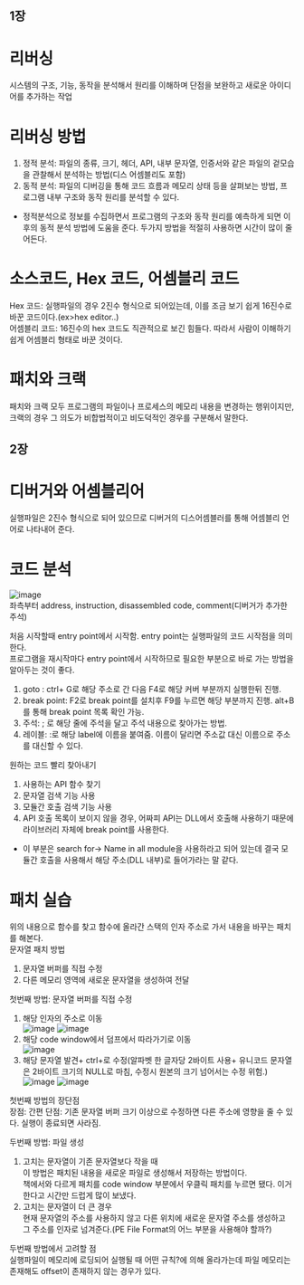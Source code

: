 ## 1장
# 리버싱  
시스템의 구조, 기능, 동작을 분석해서 원리를 이해하며 단점을 보완하고 새로운 아이디어를 추가하는 작업  

# 리버싱 방법  
1) 정적 분석: 파일의 종류, 크기, 헤더, API, 내부 문자열, 인증서와 같은 파일의 겉모습을 관찰해서 분석하는 방법(디스 어셈블리도 포함)  
2) 동적 분석: 파일의 디버깅을 통해 코드 흐름과 메모리 상태 등을 살펴보는 방법, 프로그램 내부 구조와 동작 원리를 분석할 수 있다.  
- 정적분석으로 정보를 수집하면서 프로그램의 구조와 동작 원리를 예측하게 되면 이후의 동적 분석 방법에 도움을 준다. 두가지 방법을 적절히 사용하면 시간이 많이 줄어든다.  

# 소스코드, Hex 코드, 어셈블리 코드  
Hex 코드: 실행파일의 경우 2진수 형식으로 되어있는데, 이를 조금 보기 쉽게 16진수로 바꾼 코드이다.(ex>hex editor..)  
어셈블리 코드: 16진수의 hex 코드도 직관적으로 보긴 힘들다. 따라서 사람이 이해하기 쉽게 어셈블리 형태로 바꾼 것이다.  

# 패치와 크랙  
패치와 크랙 모두 프로그램의 파일이나 프로세스의 메모리 내용을 변경하는 행위이지만, 크랙의 경우 그 의도가 비합법적이고 비도덕적인 경우를 구분해서 말한다.  

## 2장  
# 디버거와 어셈블리어  
실행파일은 2진수 형식으로 되어 있으므로 디버거의 디스어셈블러를 통해 어셈블리 언어로 나타내어 준다.  

# 코드 분석  
![image](https://user-images.githubusercontent.com/65746019/115801669-46dd2300-a418-11eb-860d-bfaa3fb14629.png)  
좌측부터 address, instruction, disassembled code, comment(디버거가 추가한 주석)  

처음 시작할때 entry point에서 시작함. entry point는 실행파일의 코드 시작점을 의미한다.  
프로그램을 재시작마다 entry point에서 시작하므로 필요한 부분으로 바로 가는 방법을 알아두는 것이 좋다.  
1) goto : ctrl+ G로 해당 주소로 간 다음 F4로 해당 커버 부분까지 실행한뒤 진행.  
2) break point: F2로 break point를 설치후 F9를 누르면 해당 부분까지 진행. alt+B를 통해 break point 목록 확인 가능.  
3) 주석: ; 로 해당 줄에 주석을 달고 주석 내용으로 찾아가는 방법.  
4) 레이블: :로 해당 label에 이름을 붙여줌. 이름이 달리면 주소값 대신 이름으로 주소를 대신할 수 있다.  

원하는 코드 빨리 찾아내기  
1) 사용하는 API 함수 찾기  
2) 문자열 검색 기능 사용  
3) 모듈간 호출 검색 기능 사용  
4) API 호출 목록이 보이지 않을 경우, 어짜피 API는 DLL에서 호출해 사용하기 때문에 라이브러리 자체에 break point를 사용한다.  
- 이 부분은 search for-> Name in all module을 사용하라고 되어 있는데 결국 모듈간 호출을 사용해서 해당 주소(DLL 내부)로 들어가라는 말 같다.  

# 패치 실습  
위의 내용으로 함수를 찾고 함수에 올라간 스택의 인자 주소로 가서 내용을 바꾸는 패치를 해본다.  
문자열 패치 방법  
1) 문자열 버퍼를 직접 수정  
2) 다른 메모리 영역에 새로운 문자열을 생성하여 전달  

첫번째 방법: 문자열 버퍼를 직접 수정  
1) 해당 인자의 주소로 이동  
![image](https://user-images.githubusercontent.com/65746019/115812125-d213e400-a42b-11eb-9039-10552194396c.png)
![image](https://user-images.githubusercontent.com/65746019/115812149-df30d300-a42b-11eb-9411-f8b1f1f6c623.png)  
2) 해당 code window에서 덤프에서 따라가기로 이동  
![image](https://user-images.githubusercontent.com/65746019/115812183-ec4dc200-a42b-11eb-8ee2-5ac2aaad2487.png)  
3) 해당 문자열 발견+ ctrl+로 수정(알파벳 한 글자당 2바이트 사용+ 유니코드 문자열은 2바이트 크기의 NULL로 마침, 수정시 원본의 크기 넘어서는 수정 위험.)  
![image](https://user-images.githubusercontent.com/65746019/115812255-0f787180-a42c-11eb-9a2a-8c162e9d1abd.png)
![image](https://user-images.githubusercontent.com/65746019/115812309-21f2ab00-a42c-11eb-91a6-8b1a903ae3d8.png)  

첫번째 방법의 장단점    
장점: 간편
단점: 기존 문자열 버퍼 크기 이상으로 수정하면 다른 주소에 영향을 줄 수 있다. 실행이 종료되면 사라짐.  


두번째 방법: 파일 생성  
1) 고치는 문자열이 기존 문자열보다 작을 때  
이 방법은 패치된 내용을 새로운 파일로 생성해서 저장하는 방법이다.  
책에서와 다르게 패치를 code window 부분에서 우클릭 패치를 누르면 됐다. 이거 한다고 시간만 드럽게 많이 보냈다.  
2) 고치는 문자열이 더 큰 경우  
현재 문자열의 주소를 사용하지 않고 다른 위치에 새로운 문자열 주소를 생성하고 그 주소를 인자로 넘겨준다.(PE File Format의 어느 부분을 사용해야 할까?)  

두번째 방법에서 고려할 점  
실행파일이 메모리에 로딩되어 실행될 때 어떤 규칙?에 의해 올라가는데 파일 메모리는 존재해도 offset이 존재하지 않는 경우가 있다.  
